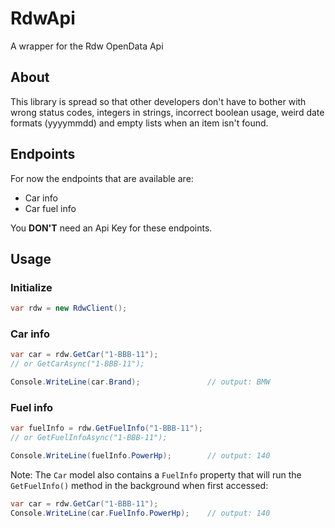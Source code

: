 # RdwApi
A wrapper for the Rdw OpenData Api

## About
This library is spread so that other developers don't have to bother with wrong
status codes, integers in strings, incorrect boolean usage, weird date formats (yyyymmdd)
and empty lists when an item isn't found.

## Endpoints
For now the endpoints that are available are:
 - Car info 
 - Car fuel info

You **DON'T** need an Api Key for these endpoints. 


## Usage
### Initialize
```csharp
var rdw = new RdwClient();
```

### Car info
```csharp
var car = rdw.GetCar("1-BBB-11");		 
// or GetCarAsync("1-BBB-11");

Console.WriteLine(car.Brand);               // output: BMW
```

### Fuel info
```csharp
var fuelInfo = rdw.GetFuelInfo("1-BBB-11");
// or GetFuelInfoAsync("1-BBB-11");

Console.WriteLine(fuelInfo.PowerHp);        // output: 140
```

Note: The `Car` model also contains a `FuelInfo` property that will run the `GetFuelInfo()` method in the 
background when first accessed:
```csharp
var car = rdw.GetCar("1-BBB-11");
Console.WriteLine(car.FuelInfo.PowerHp);    // output: 140
```
